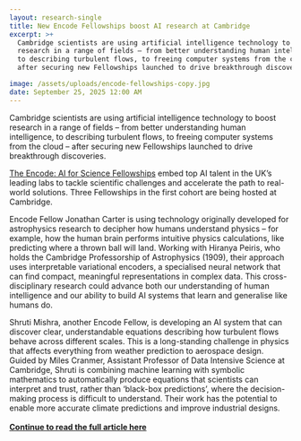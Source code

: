 ```yaml
---
layout: research-single
title: New Encode Fellowships boost AI research at Cambridge
excerpt: >+
  Cambridge scientists are using artificial intelligence technology to boost
  research in a range of fields – from better understanding human intelligence,
  to describing turbulent flows, to freeing computer systems from the cloud –
  after securing new Fellowships launched to drive breakthrough discoveries.

image: /assets/uploads/encode-fellowships-copy.jpg
date: September 25, 2025 12:00 AM
---
```

Cambridge scientists are using artificial intelligence technology to boost research in a range of fields – from better understanding human intelligence, to describing turbulent flows, to freeing computer systems from the cloud – after securing new Fellowships launched to drive breakthrough discoveries.

[The Encode: AI for Science Fellowships](https://encode.pillar.vc/) embed top AI talent in the UK’s leading labs to tackle scientific challenges and accelerate the path to real-world solutions. Three Fellowships in the first cohort are being hosted at Cambridge.

Encode Fellow Jonathan Carter is using technology originally developed for astrophysics research to decipher how humans understand physics – for example, how the human brain performs intuitive physics calculations, like predicting where a thrown ball will land. Working with Hiranya Peiris, who holds the Cambridge Professorship of Astrophysics (1909), their approach uses interpretable variational encoders, a specialised neural network that can find compact, meaningful representations in complex data. This cross-disciplinary research could advance both our understanding of human intelligence and our ability to build AI systems that learn and generalise like humans do.

Shruti Mishra, another Encode Fellow, is developing an AI system that can discover clear, understandable equations describing how turbulent flows behave across different scales. This is a long-standing challenge in physics that affects everything from weather prediction to aerospace design. Guided by Miles Cranmer, Assistant Professor of Data Intensive Science at Cambridge, Shruti is combining machine learning with symbolic mathematics to automatically produce equations that scientists can interpret and trust, rather than ‘black-box predictions’, where the decision-making process is difficult to understand. Their work has the potential to enable more accurate climate predictions and improve industrial designs.\
\
**[Continue to read the full article here](https://www.cam.ac.uk/news/new-encode-fellowships-boost-ai-research-at-cambridge)**